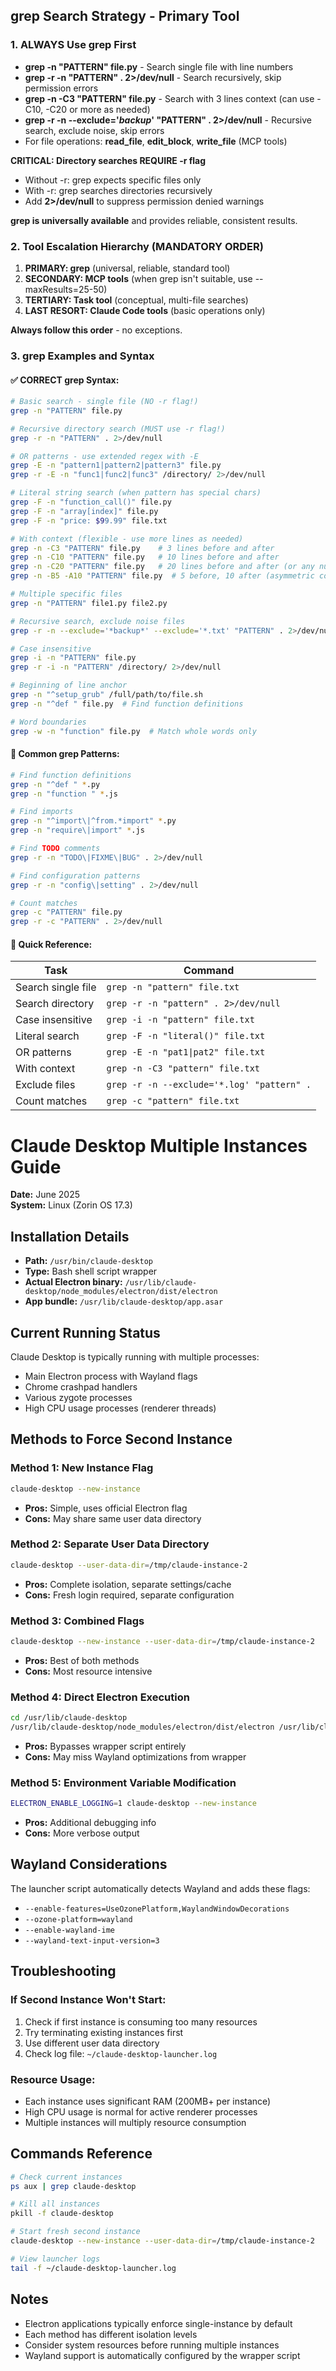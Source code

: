 ## **grep Search Strategy - Primary Tool**

### **1. ALWAYS Use grep First**
- **grep -n "PATTERN" file.py** - Search single file with line numbers
- **grep -r -n "PATTERN" . 2>/dev/null** - Search recursively, skip permission errors
- **grep -n -C3 "PATTERN" file.py** - Search with 3 lines context (can use -C10, -C20 or more as needed)
- **grep -r -n --exclude='*backup*' "PATTERN" . 2>/dev/null** - Recursive search, exclude noise, skip errors
- For file operations: **read_file**, **edit_block**, **write_file** (MCP tools)

**CRITICAL: Directory searches REQUIRE -r flag**
- Without -r: grep expects specific files only
- With -r: grep searches directories recursively
- Add **2>/dev/null** to suppress permission denied warnings

**grep is universally available** and provides reliable, consistent results.

### **2. Tool Escalation Hierarchy (MANDATORY ORDER)**
1. **PRIMARY: grep** (universal, reliable, standard tool)
2. **SECONDARY: MCP tools** (when grep isn't suitable, use --maxResults=25-50)  
3. **TERTIARY: Task tool** (conceptual, multi-file searches)
4. **LAST RESORT: Claude Code tools** (basic operations only)

**Always follow this order** - no exceptions.

### **3. grep Examples and Syntax**

#### **✅ CORRECT grep Syntax:**
```bash
# Basic search - single file (NO -r flag!)
grep -n "PATTERN" file.py

# Recursive directory search (MUST use -r flag!)
grep -r -n "PATTERN" . 2>/dev/null

# OR patterns - use extended regex with -E
grep -E -n "pattern1|pattern2|pattern3" file.py
grep -r -E -n "func1|func2|func3" /directory/ 2>/dev/null

# Literal string search (when pattern has special chars)
grep -F -n "function_call()" file.py
grep -F -n "array[index]" file.py
grep -F -n "price: $99.99" file.txt

# With context (flexible - use more lines as needed)
grep -n -C3 "PATTERN" file.py    # 3 lines before and after
grep -n -C10 "PATTERN" file.py   # 10 lines before and after  
grep -n -C20 "PATTERN" file.py   # 20 lines before and after (or any number)
grep -n -B5 -A10 "PATTERN" file.py  # 5 before, 10 after (asymmetric context)

# Multiple specific files
grep -n "PATTERN" file1.py file2.py

# Recursive search, exclude noise files
grep -r -n --exclude='*backup*' --exclude='*.txt' "PATTERN" . 2>/dev/null

# Case insensitive
grep -i -n "PATTERN" file.py
grep -r -i -n "PATTERN" /directory/ 2>/dev/null

# Beginning of line anchor
grep -n "^setup_grub" /full/path/to/file.sh
grep -n "^def " file.py  # Find function definitions

# Word boundaries
grep -w -n "function" file.py  # Match whole words only
```

#### **🔧 Common grep Patterns:**
```bash
# Find function definitions
grep -n "^def " *.py
grep -n "function " *.js

# Find imports
grep -n "^import\|^from.*import" *.py
grep -n "require\|import" *.js

# Find TODO comments
grep -r -n "TODO\|FIXME\|BUG" . 2>/dev/null

# Find configuration patterns
grep -r -n "config\|setting" . 2>/dev/null

# Count matches
grep -c "PATTERN" file.py
grep -r -c "PATTERN" . 2>/dev/null
```

#### **📝 Quick Reference:**

| Task | Command |
|------|---------|
| Search single file | `grep -n "pattern" file.txt` |
| Search directory | `grep -r -n "pattern" . 2>/dev/null` |
| Case insensitive | `grep -i -n "pattern" file.txt` |
| Literal search | `grep -F -n "literal()" file.txt` |
| OR patterns | `grep -E -n "pat1\|pat2" file.txt` |
| With context | `grep -n -C3 "pattern" file.txt` |
| Exclude files | `grep -r -n --exclude='*.log' "pattern" .` |
| Count matches | `grep -c "pattern" file.txt` |

# Claude Desktop Multiple Instances Guide

**Date:** June 2025  
**System:** Linux (Zorin OS 17.3)

## Installation Details

- **Path:** `/usr/bin/claude-desktop`
- **Type:** Bash shell script wrapper
- **Actual Electron binary:** `/usr/lib/claude-desktop/node_modules/electron/dist/electron`
- **App bundle:** `/usr/lib/claude-desktop/app.asar`

## Current Running Status

Claude Desktop is typically running with multiple processes:
- Main Electron process with Wayland flags
- Chrome crashpad handlers
- Various zygote processes
- High CPU usage processes (renderer threads)

## Methods to Force Second Instance

### Method 1: New Instance Flag
```bash
claude-desktop --new-instance
```
- **Pros:** Simple, uses official Electron flag
- **Cons:** May share same user data directory

### Method 2: Separate User Data Directory
```bash
claude-desktop --user-data-dir=/tmp/claude-instance-2
```
- **Pros:** Complete isolation, separate settings/cache
- **Cons:** Fresh login required, separate configuration

### Method 3: Combined Flags
```bash
claude-desktop --new-instance --user-data-dir=/tmp/claude-instance-2
```
- **Pros:** Best of both methods
- **Cons:** Most resource intensive

### Method 4: Direct Electron Execution
```bash
cd /usr/lib/claude-desktop
/usr/lib/claude-desktop/node_modules/electron/dist/electron /usr/lib/claude-desktop/app.asar --new-instance
```
- **Pros:** Bypasses wrapper script entirely
- **Cons:** May miss Wayland optimizations from wrapper

### Method 5: Environment Variable Modification
```bash
ELECTRON_ENABLE_LOGGING=1 claude-desktop --new-instance
```
- **Pros:** Additional debugging info
- **Cons:** More verbose output

## Wayland Considerations

The launcher script automatically detects Wayland and adds these flags:
- `--enable-features=UseOzonePlatform,WaylandWindowDecorations`
- `--ozone-platform=wayland`
- `--enable-wayland-ime`
- `--wayland-text-input-version=3`

## Troubleshooting

### If Second Instance Won't Start:
1. Check if first instance is consuming too many resources
2. Try terminating existing instances first
3. Use different user data directory
4. Check log file: `~/claude-desktop-launcher.log`

### Resource Usage:
- Each instance uses significant RAM (200MB+ per instance)
- High CPU usage is normal for active renderer processes
- Multiple instances will multiply resource consumption

## Commands Reference

```bash
# Check current instances
ps aux | grep claude-desktop

# Kill all instances
pkill -f claude-desktop

# Start fresh second instance
claude-desktop --new-instance --user-data-dir=/tmp/claude-instance-2

# View launcher logs
tail -f ~/claude-desktop-launcher.log
```

## Notes

- Electron applications typically enforce single-instance by default
- Each method has different isolation levels
- Consider system resources before running multiple instances
- Wayland support is automatically configured by the wrapper script